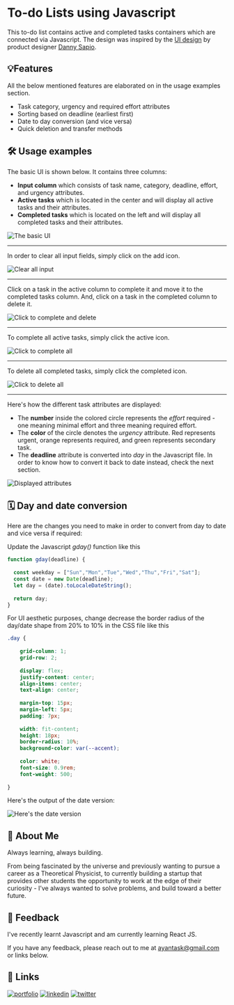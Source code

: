 
# To-do Lists using Javascript

This to-do list contains active and completed tasks containers which are connected via Javascript. The design was inspired by the [UI design](https://www.figma.com/community/file/1182683143786000762) by product designer [Danny Sapio](https://www.dannysapio.com/).
## 💡Features

All the below mentioned features are elaborated on in the usage examples section.

- Task category, urgency and required effort attributes
- Sorting based on deadline (earliest first)
- Date to day conversion (and vice versa)
- Quick deletion and transfer methods


## 🛠️ Usage examples

The basic UI is shown below. It contains three columns:
- **Input column** which consists of task name, category, deadline, effort, and urgency attributes.
- **Active tasks** which is located in the center and will display all active tasks and their attributes.
- **Completed tasks** which is located on the left and will display all completed tasks and their attributes.

![The basic UI](https://user-images.githubusercontent.com/91128540/218273165-cbe39f50-ebc9-4a51-8750-d0ccc27b845f.jpeg)

---

In order to clear all input fields, simply click on the add icon.

![Clear all input](https://user-images.githubusercontent.com/91128540/218273308-80766b34-e593-4d3b-b809-c01eb85ce011.jpeg)

---

Click on a task in the active column to complete it and move it to the completed tasks column. And, click on a task in the completed column to delete it.

![Click to complete and delete](https://user-images.githubusercontent.com/91128540/218273434-8756145b-07bd-4b30-a919-bd96e7c952b6.jpeg)

---

To complete all active tasks, simply click the active icon.

![Click to complete all](https://user-images.githubusercontent.com/91128540/218273517-f2b1f2a2-724e-42c4-abfd-3e1a774dc9fa.jpeg)

---

To delete all completed tasks, simply click the completed icon.

![Click to delete all](https://user-images.githubusercontent.com/91128540/218273625-168b2519-0b3f-418b-8463-53549b845a7c.jpeg)

---

Here's how the different task attributes are displayed:
- The **number** inside the colored circle represents the *effort* required - one meaning minimal effort and three meaning required effort.
- The **color** of the circle denotes the *urgency* attribute. Red represents urgent, orange represents required, and green represents secondary task.
- The **deadline** attribute is converted into *day* in the Javascript file. In order to know how to convert it back to date instead, check the next section.

![Displayed attributes](https://user-images.githubusercontent.com/91128540/218273811-306536a4-120f-4ab1-8423-3d857f0d63a3.jpeg)

## 🗓️ Day and date conversion

Here are the changes you need to make in order to convert from day to date and vice versa if required:

Update the Javascript *gday()* function like this
```javascript
function gday(deadline) {
  
  const weekday = ["Sun","Mon","Tue","Wed","Thu","Fri","Sat"];
  const date = new Date(deadline);
  let day = (date).toLocaleDateString();
  
  return day;
}
```

For UI aesthetic purposes, change decrease the border radius of the day/date shape from 20% to 10% in the CSS file like this
```css
.day {
    
    grid-column: 1;
    grid-row: 2;
    
    display: flex;
    justify-content: center;
    align-items: center;
    text-align: center;
    
    margin-top: 15px;
    margin-left: 5px;
    padding: 7px;
    
    width: fit-content;
    height: 18px;
    border-radius: 10%;
    background-color: var(--accent);
    
    color: white;
    font-size: 0.9rem;
    font-weight: 500;
    
}
```

Here's the output of the date version:

![Here's the date version](https://user-images.githubusercontent.com/91128540/218274108-296e83f1-564b-4287-84fe-207a11232e1d.jpeg)


## 🚀 About Me
Always learning, always building.

From being fascinated by the universe and previously wanting to pursue a career as a Theoretical Physicist, to currently building a startup that provides other students the opportunity to work at the edge of their curiosity - I’ve always wanted to solve problems, and build toward a better future.


## 📧 Feedback

I've recently learnt Javascript and am currently learning React JS.

If you have any feedback, please reach out to me at ayantask@gmail.com or links below.
## 🔗 Links
[![portfolio](https://img.shields.io/badge/my_portfolio-000?style=for-the-badge&logo=ko-fi&logoColor=white)](https://www.isophote.com/ayan)
[![linkedin](https://img.shields.io/badge/linkedin-0A66C2?style=for-the-badge&logo=linkedin&logoColor=white)](https://www.linkedin.com/in/ayanahmad/)
[![twitter](https://img.shields.io/badge/twitter-1DA1F2?style=for-the-badge&logo=twitter&logoColor=white)](https://www.linkedin.com/in/ayanahmad/)

